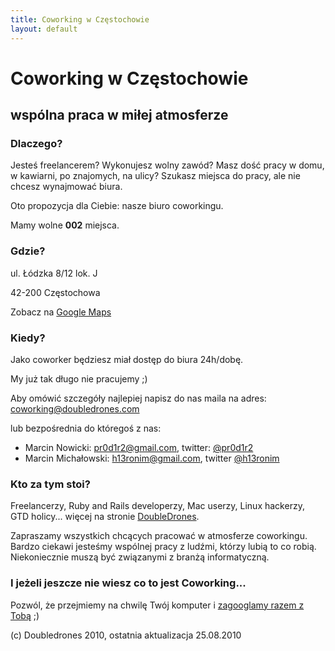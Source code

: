 ```yaml
---
title: Coworking w Częstochowie
layout: default
---
```


# Coworking w Częstochowie

## wspólna praca w miłej atmosferze

### Dlaczego?

Jesteś freelancerem? Wykonujesz wolny zawód?
Masz dość pracy w domu, w kawiarni, po znajomych, na ulicy?
Szukasz miejsca do pracy, ale nie chcesz wynajmować biura.

Oto propozycja dla Ciebie: nasze biuro coworkingu.

Mamy wolne **002** miejsca.

### Gdzie?

ul. Łódzka 8/12 lok. J

42-200 Częstochowa

Zobacz na [Google Maps](http://maps.google.com/maps?f=q&source=s_q&hl=en&geocode=&q=%C5%81%C3%B3dzka+8%2F12,+Cz%C4%99stochowa&sll=37.0625,-95.677068&sspn=49.043149,92.109375&ie=UTF8&hq=&hnear=%C5%81%C3%B3dzka+8%2F12,+Cz%C4%99stochowa,+%C5%9Al%C4%85skie,+Poland&z=16)

### Kiedy?

Jako coworker będziesz miał dostęp do biura 24h/dobę.

My już tak długo nie pracujemy ;)

Aby omówić szczegóły najlepiej napisz do nas maila na adres: [coworking@doubledrones.com](mailto:coworking@doubledrones.com)

lub bezpośrednia do któregoś z nas:

 * Marcin Nowicki: [pr0d1r2@gmail.com](mailto:pr0d1r2+coworking@gmail.com), twitter: [@pr0d1r2](http://twitter.com/pr0d1r2)
 * Marcin Michałowski: [h13ronim@gmail.com](mailto:h13ronim+coworking@gmail.com), twitter [@h13ronim](http://twitter.com/h13ronim)

### Kto za tym stoi?

Freelancerzy, Ruby and Rails developerzy, Mac userzy, Linux hackerzy, GTD holicy... więcej na stronie [DoubleDrones](http://doubledrones.com).

Zapraszamy wszystkich chcących pracować w atmosferze coworkingu.
Bardzo ciekawi jesteśmy wspólnej pracy z ludźmi, którzy lubią to co robią.
Niekoniecznie muszą być związanymi z branżą informatyczną.

### I jeżeli jeszcze nie wiesz co to jest Coworking...

Pozwól, że przejmiemy na chwilę Twój komputer i [zagooglamy razem z Tobą](http://lmgtfy.com/?q=coworking) ;)

<div id="footer">
  (c) Doubledrones 2010, ostatnia aktualizacja 25.08.2010
</div>
